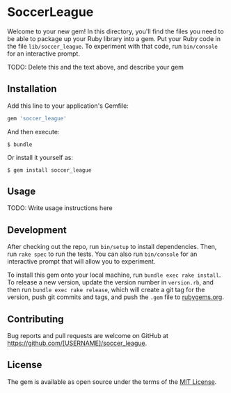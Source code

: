 # SoccerLeague

Welcome to your new gem! In this directory, you'll find the files you need to be able to package up your Ruby library into a gem. Put your Ruby code in the file `lib/soccer_league`. To experiment with that code, run `bin/console` for an interactive prompt.

TODO: Delete this and the text above, and describe your gem

## Installation

Add this line to your application's Gemfile:

```ruby
gem 'soccer_league'
```

And then execute:

    $ bundle

Or install it yourself as:

    $ gem install soccer_league

## Usage

TODO: Write usage instructions here

## Development

After checking out the repo, run `bin/setup` to install dependencies. Then, run `rake spec` to run the tests. You can also run `bin/console` for an interactive prompt that will allow you to experiment.

To install this gem onto your local machine, run `bundle exec rake install`. To release a new version, update the version number in `version.rb`, and then run `bundle exec rake release`, which will create a git tag for the version, push git commits and tags, and push the `.gem` file to [rubygems.org](https://rubygems.org).

## Contributing

Bug reports and pull requests are welcome on GitHub at https://github.com/[USERNAME]/soccer_league.

## License

The gem is available as open source under the terms of the [MIT License](http://opensource.org/licenses/MIT).
